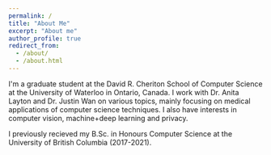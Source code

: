 ```yaml
---
permalink: /
title: "About Me"
excerpt: "About me"
author_profile: true
redirect_from: 
  - /about/
  - /about.html
---
```


I'm a graduate student at the David R. Cheriton School of Computer Science at the University of Waterloo in Ontario, Canada. I work with Dr. Anita Layton and Dr. Justin Wan on various topics, mainly focusing on medical applications of computer science techniques. I also have interests in computer vision, machine+deep learning and privacy.

I previously recieved my B.Sc. in Honours Computer Science at the University of British Columbia (2017-2021).
